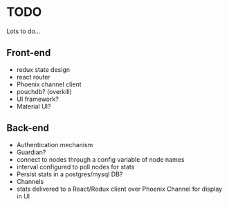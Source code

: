 # TODO
Lots to do...

## Front-end
- redux state design
- react router
- Phoenix channel client
- pouchdb? (overkill)
- UI framework?
 - Material UI?

## Back-end
- Authentication mechanism
 - Guardian?
- connect to nodes through a config variable of node names
- interval configured to poll nodes for stats
 - Persist stats in a postgres/mysql DB?
- Channels
 - stats delivered to a React/Redux client over Phoenix Channel for display in UI
